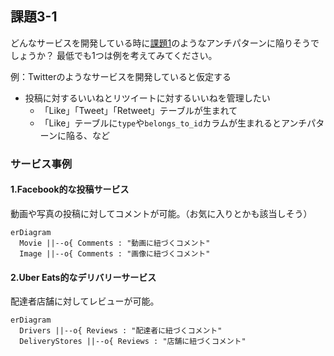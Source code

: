 ## 課題3-1

どんなサービスを開発している時に[課題1](https://www.notion.so/1-f43cdd714e694a5fa34982ffc834c8d0?pvs=21)のようなアンチパターンに陥りそうでしょうか？
最低でも1つは例を考えてみてください。

例：Twitterのようなサービスを開発していると仮定する

- 投稿に対するいいねとリツイートに対するいいねを管理したい
    - 「Like」「Tweet」「Retweet」テーブルが生まれて
    - 「Like」テーブルに`type`や`belongs_to_id`カラムが生まれるとアンチパターンに陥る、など


### サービス事例

#### 1.Facebook的な投稿サービス

動画や写真の投稿に対してコメントが可能。（お気に入りとかも該当しそう）
```mermaid
erDiagram
  Movie ||--o{ Comments : "動画に紐づくコメント"
  Image ||--o{ Comments : "画像に紐づくコメント"
```


#### 2.Uber Eats的なデリバリーサービス

配達者店舗に対してレビューが可能。

```mermaid
erDiagram
  Drivers ||--o{ Reviews : "配達者に紐づくコメント"
  DeliveryStores ||--o{ Reviews : "店舗に紐づくコメント"
```
